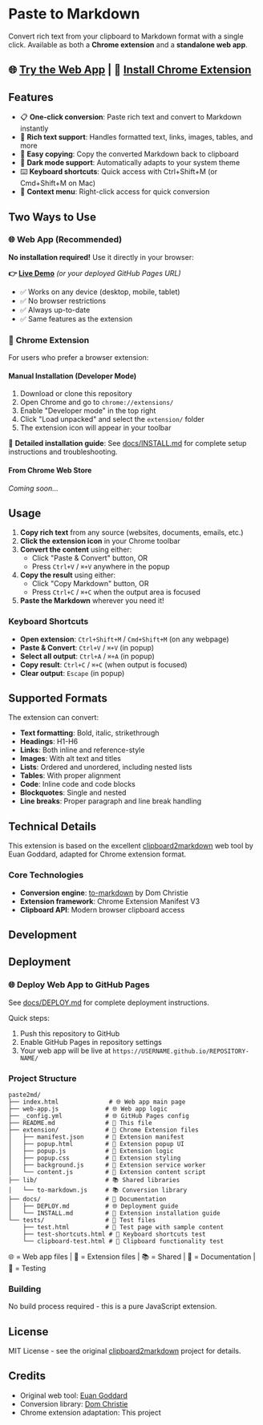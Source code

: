 # Paste to Markdown

Convert rich text from your clipboard to Markdown format with a single click. Available as both a **Chrome extension** and a **standalone web app**.

## 🌐 **[Try the Web App](https://plopcas.github.io/paste2md/)** | 🔧 **[Install Chrome Extension](#two-ways-to-use)**

## Features

- 📋 **One-click conversion**: Paste rich text and convert to Markdown instantly
- 🎨 **Rich text support**: Handles formatted text, links, images, tables, and more
- 📄 **Easy copying**: Copy the converted Markdown back to clipboard
- 🌙 **Dark mode support**: Automatically adapts to your system theme
- ⌨️ **Keyboard shortcuts**: Quick access with Ctrl+Shift+M (or Cmd+Shift+M on Mac)
- 🔄 **Context menu**: Right-click access for quick conversion

## Two Ways to Use

### 🌐 **Web App** (Recommended)
**No installation required!** Use it directly in your browser:

**👉 [Live Demo](https://plopcas.github.io/paste2md/)** *(or your deployed GitHub Pages URL)*

- ✅ Works on any device (desktop, mobile, tablet)
- ✅ No browser restrictions
- ✅ Always up-to-date
- ✅ Same features as the extension

### 🔧 **Chrome Extension**
For users who prefer a browser extension:

#### Manual Installation (Developer Mode)
1. Download or clone this repository
2. Open Chrome and go to `chrome://extensions/`
3. Enable "Developer mode" in the top right
4. Click "Load unpacked" and select the `extension/` folder
5. The extension icon will appear in your toolbar

📖 **Detailed installation guide**: See [docs/INSTALL.md](docs/INSTALL.md) for complete setup instructions and troubleshooting.

#### From Chrome Web Store
*Coming soon...*

## Usage

1. **Copy rich text** from any source (websites, documents, emails, etc.)
2. **Click the extension icon** in your Chrome toolbar
3. **Convert the content** using either:
   - Click "Paste & Convert" button, OR
   - Press `Ctrl+V` / `⌘+V` anywhere in the popup
4. **Copy the result** using either:
   - Click "Copy Markdown" button, OR
   - Press `Ctrl+C` / `⌘+C` when the output area is focused
5. **Paste the Markdown** wherever you need it!

### Keyboard Shortcuts
- **Open extension**: `Ctrl+Shift+M` / `Cmd+Shift+M` (on any webpage)
- **Paste & Convert**: `Ctrl+V` / `⌘+V` (in popup)
- **Select all output**: `Ctrl+A` / `⌘+A` (in popup)
- **Copy result**: `Ctrl+C` / `⌘+C` (when output is focused)
- **Clear output**: `Escape` (in popup)

## Supported Formats

The extension can convert:
- **Text formatting**: Bold, italic, strikethrough
- **Headings**: H1-H6
- **Links**: Both inline and reference-style
- **Images**: With alt text and titles
- **Lists**: Ordered and unordered, including nested lists
- **Tables**: With proper alignment
- **Code**: Inline code and code blocks
- **Blockquotes**: Single and nested
- **Line breaks**: Proper paragraph and line break handling

## Technical Details

This extension is based on the excellent [clipboard2markdown](https://github.com/euangoddard/clipboard2markdown) web tool by Euan Goddard, adapted for Chrome extension format.

### Core Technologies
- **Conversion engine**: [to-markdown](https://github.com/domchristie/to-markdown) by Dom Christie
- **Extension framework**: Chrome Extension Manifest V3
- **Clipboard API**: Modern browser clipboard access

## Development

## Deployment

### 🌐 **Deploy Web App to GitHub Pages**
See [docs/DEPLOY.md](docs/DEPLOY.md) for complete deployment instructions.

Quick steps:
1. Push this repository to GitHub
2. Enable GitHub Pages in repository settings
3. Your web app will be live at `https://USERNAME.github.io/REPOSITORY-NAME/`

### Project Structure
```
paste2md/
├── index.html              # 🌐 Web app main page
├── web-app.js             # 🌐 Web app logic
├── _config.yml            # 🌐 GitHub Pages config
├── README.md              # 📖 This file
├── extension/             # 🔧 Chrome Extension files
│   ├── manifest.json      # 🔧 Extension manifest
│   ├── popup.html         # 🔧 Extension popup UI
│   ├── popup.js           # 🔧 Extension logic
│   ├── popup.css          # 🔧 Extension styling
│   ├── background.js      # 🔧 Extension service worker
│   └── content.js         # 🔧 Extension content script
├── lib/                   # 📚 Shared libraries
│   └── to-markdown.js     # 📚 Conversion library
├── docs/                  # 📖 Documentation
│   ├── DEPLOY.md          # 🌐 Deployment guide
│   └── INSTALL.md         # 🔧 Extension installation guide
└── tests/                 # 🧪 Test files
    ├── test.html          # 🧪 Test page with sample content
    ├── test-shortcuts.html # 🧪 Keyboard shortcuts test
    └── clipboard-test.html # 🧪 Clipboard functionality test
```

🌐 = Web app files | 🔧 = Extension files | 📚 = Shared | 📖 = Documentation | 🧪 = Testing

### Building
No build process required - this is a pure JavaScript extension.

## License

MIT License - see the original [clipboard2markdown](https://github.com/euangoddard/clipboard2markdown) project for details.

## Credits

- Original web tool: [Euan Goddard](https://github.com/euangoddard)
- Conversion library: [Dom Christie](https://github.com/domchristie)
- Chrome extension adaptation: This project
